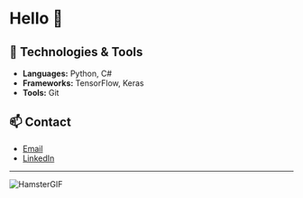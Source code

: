 <!--
**ksadowy/ksadowy** is a ✨ _special_ ✨ repository because its `README.md` (this file) appears on your GitHub profile.

Here are some ideas to get you started:

- 🔭 I’m currently working on ...
- 🌱 I’m currently learning ...
- 👯 I’m looking to collaborate on ...
- 🤔 I’m looking for help with ...
- 💬 Ask me about ...
- 📫 How to reach me: ...
- 😄 Pronouns: ...
- ⚡ Fun fact: ...
-->

# Hello 👋
<!---
![Profile views](https://gpvc.arturio.dev/[ksadowy])
--->

## 🔧 Technologies & Tools
- **Languages:** Python, C#
- **Frameworks:** TensorFlow, Keras
- **Tools:** Git

<!---
## 📈 GitHub Stats
![Your GitHub stats](https://github-readme-stats.vercel.app/api?username=[ksadowy]&show_icons=true&theme=light)
--->

## 📫 Contact
- [Email](mailto:krzysztof.sadowy01@gmail.com)
- [LinkedIn](https://www.linkedin.com/in/krzysztof-sadowy-622b27295)

---
![HamsterGIF](https://ksadowy.github.io/hamster.github.io/goofyahh-hamster.gif)